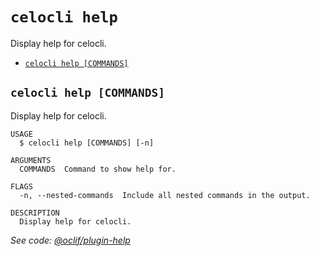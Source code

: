 `celocli help`
==============

Display help for celocli.

* [`celocli help [COMMANDS]`](#celocli-help-commands)

## `celocli help [COMMANDS]`

Display help for celocli.

```
USAGE
  $ celocli help [COMMANDS] [-n]

ARGUMENTS
  COMMANDS  Command to show help for.

FLAGS
  -n, --nested-commands  Include all nested commands in the output.

DESCRIPTION
  Display help for celocli.
```

_See code: [@oclif/plugin-help](https://github.com/oclif/plugin-help/blob/v6.0.9/lib/commands/help.ts)_
